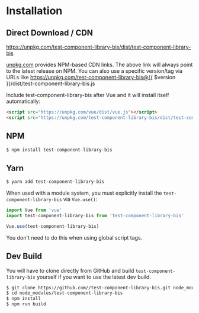 # Installation

## Direct Download / CDN

https://unpkg.com/test-component-library-bis/dist/test-component-library-bis 

[unpkg.com](https://unpkg.com) provides NPM-based CDN links. The above link will always point to the latest release on NPM. You can also use a specific version/tag via URLs like https://unpkg.com/test-component-library-bis@{{ $version }}/dist/test-component-library-bis.js
 
Include test-component-library-bis after Vue and it will install itself automatically:

```html
<script src="https://unpkg.com/vue/dist/vue.js"></script>
<script src="https://unpkg.com/test-component-library-bis/dist/test-component-library-bis.js"></script>
```

## NPM

```sh
$ npm install test-component-library-bis
```

## Yarn

```sh
$ yarn add test-component-library-bis
```

When used with a module system, you must explicitly install the `test-component-library-bis` via `Vue.use()`:

```javascript
import Vue from 'vue'
import test-component-library-bis from 'test-component-library-bis'

Vue.use(test-component-library-bis)
```

You don't need to do this when using global script tags.

## Dev Build

You will have to clone directly from GitHub and build `test-component-library-bis` yourself if
you want to use the latest dev build.

```sh
$ git clone https://github.com//test-component-library-bis.git node_modules/test-component-library-bis
$ cd node_modules/test-component-library-bis
$ npm install
$ npm run build
```

